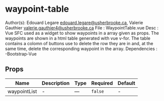 # waypoint-table

Author(s):  Edouard Legare <edouard.legare@usherbrooke.ca>, Valerie Gauthier <valerie.gauthier4@usherbrooke.ca> File :  WaypointTable.vue Desc :  Vue SFC used as a widget to show waypoints in a array given as props. The waypoints are shown in a html table generated with vue v-for. The table contains a colomn of buttons use to delete the row they are in and, at the same time, delete the corresponding waypoint in the array. Dependencies : -Bootstrap-Vue

## Props

<!-- @vuese:waypoint-table:props:start -->
|Name|Description|Type|Required|Default|
|---|---|---|---|---|
|waypointList|-|—|`false`|-|

<!-- @vuese:waypoint-table:props:end -->


